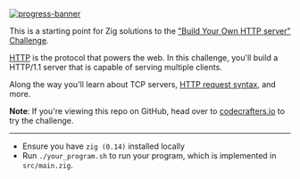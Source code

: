 [![progress-banner](https://backend.codecrafters.io/progress/http-server/28494212-4c3e-44cf-9cff-c613ef267821)](https://app.codecrafters.io/users/codecrafters-bot?r=2qF)

This is a starting point for Zig solutions to the
["Build Your Own HTTP server" Challenge](https://app.codecrafters.io/courses/http-server/overview).

[HTTP](https://en.wikipedia.org/wiki/Hypertext_Transfer_Protocol) is the
protocol that powers the web. In this challenge, you'll build a HTTP/1.1 server
that is capable of serving multiple clients.

Along the way you'll learn about TCP servers,
[HTTP request syntax](https://www.w3.org/Protocols/rfc2616/rfc2616-sec5.html),
and more.

**Note**: If you're viewing this repo on GitHub, head over to
[codecrafters.io](https://codecrafters.io) to try the challenge.

---

-   Ensure you have `zig (0.14)` installed locally
-   Run `./your_program.sh` to run your program, which is implemented in
    `src/main.zig`.
